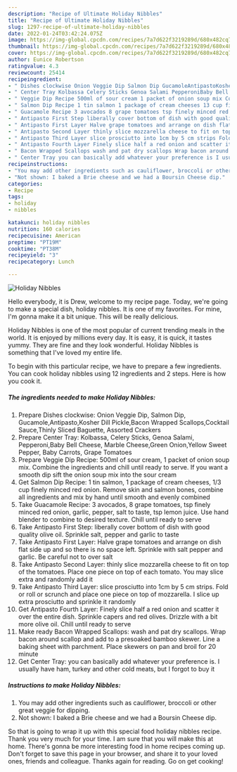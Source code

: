 ```yaml
---
description: "Recipe of Ultimate Holiday Nibbles"
title: "Recipe of Ultimate Holiday Nibbles"
slug: 1297-recipe-of-ultimate-holiday-nibbles
date: 2022-01-24T03:42:24.075Z
image: https://img-global.cpcdn.com/recipes/7a7d622f3219289d/680x482cq70/holiday-nibbles-recipe-main-photo.jpg
thumbnail: https://img-global.cpcdn.com/recipes/7a7d622f3219289d/680x482cq70/holiday-nibbles-recipe-main-photo.jpg
cover: https://img-global.cpcdn.com/recipes/7a7d622f3219289d/680x482cq70/holiday-nibbles-recipe-main-photo.jpg
author: Eunice Robertson
ratingvalue: 4.3
reviewcount: 25414
recipeingredient:
- " Dishes clockwise Onion Veggie Dip Salmon Dip GucamoleAntipastoKosher Dill PickleBacon Wrapped ScallopsCocktail SauceThinly Sliced Baguette Assorted Crackers"
- " Center Tray Kolbassa Celery Sticks Genoa Salami PepperoniBaby Bell Cheese Marble CheeseGreen OnionYellow Sweet Pepper Baby Carrots Grape Tomatoes"
- " Veggie Dip Recipe 500ml of sour cream 1 packet of onion soup mix Combine the ingredients and chill until ready to serve If you want a smooth dip sift the onion soup mix into the sour cream"
- " Salmon Dip Recipe 1 tin salmon 1 package of cream cheeses 13 cup finely minced red onion Remove skin and salmon bones combine all ingredients and mix by hand until smooth and evenly combined"
- " Guacamole Recipe 3 avocados 8 grape tomatoes tsp finely minced red onion garlic pepper salt to taste tsp lemon juice Use hand blender to combine to desired texture Chill until ready to serve"
- " Antipasto First Step liberally cover bottom of dish with good quality olive oil Sprinkle salt pepper and garlic to taste"
- " Antipasto First Layer Halve grape tomatoes and arrange on dish flat side up and so there is no space left Sprinkle with salt pepper and garlic Be careful not to over salt"
- " Antipasto Second Layer thinly slice mozzarella cheese to fit on top of the tomatoes Place one piece on top of each tomato You may slice extra and randomly add it"
- " Antipasto Third Layer slice prosciutto into 1cm by 5 cm strips Fold or roll or scrunch and place one piece on top of mozzarella I slice up extra prosciutto and sprinkle it randomly"
- " Antipasto Fourth Layer Finely slice half a red onion and scatter it over the entire dish Sprinkle capers and red olives Drizzle with a bit more olive oil Chill until ready to serve"
- " Bacon Wrapped Scallops wash and pat dry scallops Wrap bacon around scallop and add to a presoaked bamboo skewer Line a baking sheet with parchment Place skewers on pan and broil for 20 minute"
- " Center Tray you can basically add whatever your preference is I usually have ham turkey and other cold meats but I forgot to buy it"
recipeinstructions:
- "You may add other ingredients such as cauliflower, broccoli or other great veggie for dipping."
- "Not shown: I baked a Brie cheese and we had a Boursin Cheese dip."
categories:
- Recipe
tags:
- holiday
- nibbles

katakunci: holiday nibbles 
nutrition: 160 calories
recipecuisine: American
preptime: "PT19M"
cooktime: "PT38M"
recipeyield: "3"
recipecategory: Lunch

---
```



![Holiday Nibbles](https://img-global.cpcdn.com/recipes/7a7d622f3219289d/680x482cq70/holiday-nibbles-recipe-main-photo.jpg)

Hello everybody, it is Drew, welcome to my recipe page. Today, we're going to make a special dish, holiday nibbles. It is one of my favorites. For mine, I'm gonna make it a bit unique. This will be really delicious.



Holiday Nibbles is one of the most popular of current trending meals in the world. It is enjoyed by millions every day. It is easy, it is quick, it tastes yummy. They are fine and they look wonderful. Holiday Nibbles is something that I've loved my entire life.


To begin with this particular recipe, we have to prepare a few ingredients. You can cook holiday nibbles using 12 ingredients and 2 steps. Here is how you cook it.

<!--inarticleads1-->

##### The ingredients needed to make Holiday Nibbles:

1. Prepare  Dishes clockwise: Onion Veggie Dip, Salmon Dip, Gucamole,Antipasto,Kosher Dill Pickle,Bacon Wrapped Scallops,Cocktail Sauce,Thinly Sliced Baguette, Assorted Crackers
1. Prepare  Center Tray: Kolbassa, Celery Sticks, Genoa Salami, Pepperoni,Baby Bell Cheese, Marble Cheese,Green Onion,Yellow Sweet Pepper, Baby Carrots, Grape Tomatoes
1. Prepare  Veggie Dip Recipe: 500ml of sour cream, 1 packet of onion soup mix. Combine the ingredients and chill until ready to serve. If you want a smooth dip sift the onion soup mix into the sour cream
1. Get  Salmon Dip Recipe: 1 tin salmon, 1 package of cream cheeses, 1/3 cup finely minced red onion. Remove skin and salmon bones, combine all ingredients and mix by hand until smooth and evenly combined
1. Take  Guacamole Recipe: 3 avocados, 8 grape tomatoes, tsp finely minced red onion, garlic, pepper, salt to taste, tsp lemon juice. Use hand blender to combine to desired texture. Chill until ready to serve
1. Take  Antipasto First Step: liberally cover bottom of dish with good quality olive oil. Sprinkle salt, pepper and garlic to taste
1. Take  Antipasto First Layer: Halve grape tomatoes and arrange on dish flat side up and so there is no space left. Sprinkle with salt pepper and garlic. Be careful not to over salt
1. Take  Antipasto Second Layer: thinly slice mozzarella cheese to fit on top of the tomatoes. Place one piece on top of each tomato. You may slice extra and randomly add it
1. Take  Antipasto Third Layer: slice prosciutto into 1cm by 5 cm strips. Fold or roll or scrunch and place one piece on top of mozzarella. I slice up extra prosciutto and sprinkle it randomly
1. Get  Antipasto Fourth Layer: Finely slice half a red onion and scatter it over the entire dish. Sprinkle capers and red olives. Drizzle with a bit more olive oil. Chill until ready to serve
1. Make ready  Bacon Wrapped Scallops: wash and pat dry scallops. Wrap bacon around scallop and add to a presoaked bamboo skewer. Line a baking sheet with parchment. Place skewers on pan and broil for 20 minute
1. Get  Center Tray: you can basically add whatever your preference is. I usually have ham, turkey and other cold meats, but I forgot to buy it




<!--inarticleads2-->

##### Instructions to make Holiday Nibbles:

1. You may add other ingredients such as cauliflower, broccoli or other great veggie for dipping.
1. Not shown: I baked a Brie cheese and we had a Boursin Cheese dip.




So that is going to wrap it up with this special food holiday nibbles recipe. Thank you very much for your time. I am sure that you will make this at home. There's gonna be more interesting food in home recipes coming up. Don't forget to save this page in your browser, and share it to your loved ones, friends and colleague. Thanks again for reading. Go on get cooking!
